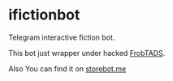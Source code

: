 # ifictionbot
Telegram interactive fiction bot.

This bot just wrapper under hacked [FrobTADS](https://github.com/realnc/frobtads/network).

Also You can find it on [storebot.me](https://storebot.me/bot/ifictionbot)
